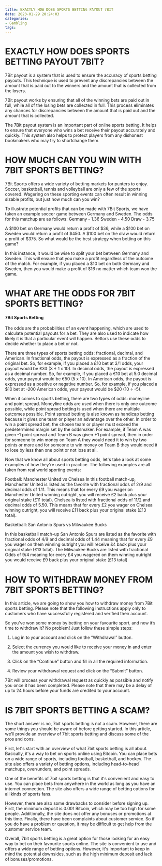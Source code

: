 ```yaml
---
title: EXACTLY HOW DOES SPORTS BETTING PAYOUT 7BIT 
date: 2023-01-29 20:24:03
categories:
- Gambling
tags:
---
```



#  EXACTLY HOW DOES SPORTS BETTING PAYOUT 7BIT? 

7Bit payout is a system that is used to ensure the accuracy of sports betting payouts. This technique is used to prevent any discrepancies between the amount that is paid out to the winners and the amount that is collected from the losers.

 7Bit payout works by ensuring that all of the winning bets are paid out in full, while all of the losing bets are collected in full. This process eliminates any chances for discrepancies between the amount that is paid out and the amount that is collected.

The 7Bit payout system is an important part of online sports betting. It helps to ensure that everyone who wins a bet receive their payout accurately and quickly. This system also helps to protect players from any dishonest bookmakers who may try to shortchange them.

#  HOW MUCH CAN YOU WIN WITH 7BIT SPORTS BETTING? 

 7Bit Sports offers a wide variety of betting markets for punters to enjoy. Soccer, basketball, tennis and volleyball are only a few of the sports covered. Wagering on these sporting events can often result in winning sizable profits, but just how much can you win?

To illustrate potential profits that can be made with 7Bit Sports, we have taken an example soccer game between Germany and Sweden. The odds for this matchup are as follows: 
Germany - 1.36 
Sweden - 4.50 
Draw - 3.75 

A $100 bet on Germany would return a profit of $36, while a $100 bet on Sweden would return a profit of $450. A $100 bet on the draw would return a profit of $375. So what would be the best strategy when betting on this game?

In this instance, it would be wise to split your bet between Germany and Sweden. This will ensure that you make a profit regardless of the outcome of the match. For example, if you placed a $10 bet on both Germany and Sweden, then you would make a profit of $16 no matter which team won the game.

#  WHAT ARE THE ODDS FOR 7BIT SPORTS BETTING? 

#### 7Bit Sports Betting

The odds are the probabilities of an event happening, which are used to calculate potential payouts for a bet. They are also used to indicate how likely it is that a particular event will happen. Bettors use these odds to decide whether to place a bet or not.

There are three types of sports betting odds: fractional, decimal, and American. In fractional odds, the payout is expressed as a fraction of the original bet. So, for example, if you placed a £10 bet at 3/1 odds, your payout would be £30 (3 ÷ 1 x 10). In decimal odds, the payout is expressed as a decimal number. So, for example, if you placed a €10 bet at 5.0 decimal odds, your payout would be €50 (5 x 10). In American odds, the payout is expressed as a positive or negative number. So, for example, if you placed a $10 bet at -200 American odds, your payout would be $20 (10 ÷ -5).

When it comes to sports betting, there are two types of odds: moneyline and point spread. Moneyline odds are used when there is only one outcome possible, while point spread betting is used when there are multiple outcomes possible. Point spread betting is also known as handicap betting because it gives one team or player an advantage over the other. In order to win a point spread bet, the chosen team or player must exceed the predetermined margin set by the oddsmaker. For example, if Team A was given -1 point spread and Team B was given +1 point spread, then in order for someone to win money on Team A they would need it to win by two points or more and for someone to win money on Team B they would need it to lose by less than one point or not lose at all.

Now that we know all about sports betting odds, let's take a look at some examples of how they're used in practice. The following examples are all taken from real world sporting events:

Football: Manchester United vs Chelsea
In this football match-up, Manchester United is listed as the favorite with fractional odds of 2/9 and decimal odds of 1.11. This means that for every £9 you wager on Manchester United winning outright, you will receive £2 back plus your original stake (£11 total). Chelsea is listed with fractional odds of 11/2 and decimal odds of 5.50. This means that for every £2 you wager on Chelsea winning outright, you will receive £11 back plus your original stake (£13 total).

Basketball: San Antonio Spurs vs Milwaukee Bucks 

In this basketball match-up San Antonio Spurs are listed as the favorite with fractional odds of 4/9 and decimal odds of 1.44 meaning that for every £9 you wager on them winning outright you will receive £4 back plus your original stake (£13 total). The Milwaukee Bucks are listed with fractional Odds of 9/4 meaning for every £4 you wagered on them winning outright you would receive £9 back plus your original stake (£13 total)

#  HOW TO WITHDRAW MONEY FROM 7BIT SPORTS BETTING? 

In this article, we are going to show you how to withdraw money from 7Bit sports betting. Please note that the following instructions apply only to customers who have successfully registered and verified their account. 

So you’ve won some money by betting on your favourite sport, and now it’s time to withdraw it? No problem! Just follow these simple steps:

1. Log in to your account and click on the “Withdrawal” button.

2. Select the currency you would like to receive your money in and enter the amount you wish to withdraw.

3. Click on the “Continue” button and fill in all the required information.

4. Review your withdrawal request and click on the “Submit” button.

7Bit will process your withdrawal request as quickly as possible and notify you once it has been completed. Please note that there may be a delay of up to 24 hours before your funds are credited to your account.

#  IS 7BIT SPORTS BETTING A SCAM?

The short answer is no, 7bit sports betting is not a scam. However, there are some things you should be aware of before getting started. In this article, we'll provide an overview of 7bit sports betting and discuss some of the pros and cons.

First, let's start with an overview of what 7bit sports betting is all about. Basically, it's a way to bet on sports online using Bitcoin. You can place bets on a wide range of sports, including football, basketball, and hockey. The site also offers a variety of betting options, including head-to-head matchups, over/unders, and point spreads.

One of the benefits of 7bit sports betting is that it's convenient and easy to use. You can place bets from anywhere in the world as long as you have an internet connection. The site also offers a wide range of betting options for all kinds of sports fans.

However, there are also some drawbacks to consider before signing up. First, the minimum deposit is 0.001 Bitcoin, which may be too high for some people. Additionally, the site does not offer any bonuses or promotions at this time. Finally, there have been complaints about customer service. So if you do have a problem or question, it may be difficult to get help from the customer service team.

Overall, 7bit sports betting is a great option for those looking for an easy way to bet on their favourite sports online. The site is convenient to use and offers a wide range of betting options. However, it's important to keep in mind the potential downsides, such as the high minimum deposit and lack of bonuses/promotions.
